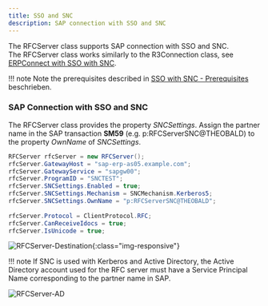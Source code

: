 ```yaml
---
title: SSO and SNC
description: SAP connection with SSO and SNC
---
```


The RFCServer class supports SAP connection with SSO and SNC.<br>
The RFCServer class works similarly to the R3Connection class, see [ERPConnect with SSO with SNC](../sap-connection/sso-with-snc.md).

!!! note
    Note the prerequisites described in [SSO with SNC - Prerequisites](../sap-connection/sso-with-snc.md#prerequisites) beschrieben.


### SAP Connection with SSO and SNC
The RFCServer class provides the property *SNCSettings*. 
Assign the partner name in the SAP transaction **SM59** (e.g. p:RFCServerSNC@THEOBALD) to the property *OwnName* of *SNCSettings*.
  
```csharp linenums="1" title="SSO and SNC"
RFCServer rfcServer = new RFCServer();
rfcServer.GatewayHost = "sap-erp-as05.example.com";
rfcServer.GatewayService = "sapgw00";
rfcServer.ProgramID = "SNCTEST";
rfcServer.SNCSettings.Enabled = true;
rfcServer.SNCSettings.Mechanism = SNCMechanism.Kerberos5;
rfcServer.SNCSettings.OwnName = "p:RFCServerSNC@THEOBALD";
 
rfcServer.Protocol = ClientProtocol.RFC;
rfcServer.CanReceiveIdocs = true;
rfcServer.IsUnicode = true;
```
  
![RFCServer-Destination]( site:assets/images/erpconnect/documentation/RFCServer-Destination.png){:class="img-responsive"}

!!! note
    If SNC is used with Kerberos and Active Directory, the Active Directory account used for the RFC server must have a Service Principal Name corresponding to the partner name in SAP.

![RFCServer-AD]( site:assets/images/erpconnect/documentation/RFCServer-AD.png)
      

